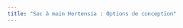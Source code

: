 ```yaml
---
title: "Sac à main Hortensia : Options de conception"
---
```


<DesignOptions design='hortensia' />

